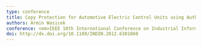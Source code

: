 ```yaml
---
type: conference
title: Copy Protection for Automotive Electric Control Units using Authenticity Heartbeat Signals 
authors: Armin Wasicek
conference: <em>IEEE 10th International Conference on Industrial Informatics (INDIN)</em>, 2012
doi: http://dx.doi.org/10.1109/INDIN.2012.6301060
---
```

